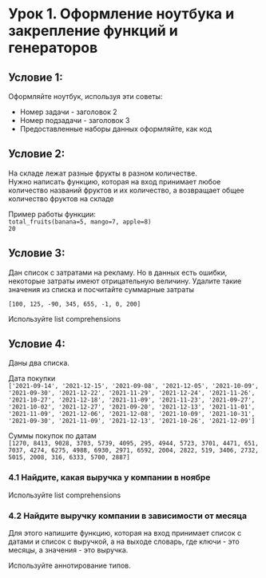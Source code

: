 # Урок 1. Оформление ноутбука и закрепление функций и генераторов

## Условие 1:

Оформляйте ноутбук, используя эти советы:

- Номер задачи - заголовок 2
- Номер подзадачи - заголовок 3
- Предоставленные наборы данных оформляйте, как код

## Условие 2:

На складе лежат разные фрукты в разном количестве.\
Нужно написать функцию, которая на вход принимает любое количество названий фруктов и их количество, а возвращает общее количество фруктов на складе

Пример работы функции:\
`total_fruits(banana=5, mango=7, apple=8)`\
`20`

## Условие 3:

Дан список с затратами на рекламу. Но в данных есть ошибки, некоторые затраты имеют отрицательную величину. Удалите такие значения из списка и посчитайте суммарные затраты

`[100, 125, -90, 345, 655, -1, 0, 200]`

Используйте list comprehensions

## Условие 4:

Даны два списка.

Дата покупки\
`['2021-09-14', '2021-12-15', '2021-09-08', '2021-12-05', '2021-10-09', '2021-09-30', '2021-12-22', '2021-11-29', '2021-12-24', '2021-11-26', '2021-10-27', '2021-12-18', '2021-11-09', '2021-11-23', '2021-09-27', '2021-10-02', '2021-12-27', '2021-09-20', '2021-12-13', '2021-11-01', '2021-11-09', '2021-12-06', '2021-12-08', '2021-10-09', '2021-10-31', '2021-09-30', '2021-11-09', '2021-12-13', '2021-10-26', '2021-12-09']`

Суммы покупок по датам\
`[1270, 8413, 9028, 3703, 5739, 4095, 295, 4944, 5723, 3701, 4471, 651, 7037, 4274, 6275, 4988, 6930, 2971, 6592, 2004, 2822, 519, 3406, 2732, 5015, 2008, 316, 6333, 5700, 2887]`

### 4.1 Найдите, какая выручка у компании в ноябре

Используйте list comprehensions

### 4.2 Найдите выручку компании в зависимости от месяца

Для этого напишите функцию, которая на вход принимает список с датами и список с выручкой, а на выходе словарь, где ключи - это месяцы, а значения - это выручка.

Используйте аннотирование типов.